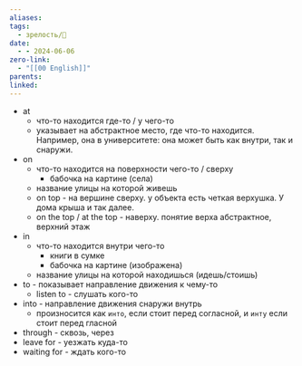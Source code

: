```yaml
---
aliases: 
tags:
  - зрелость/🌱
date:
  - - 2024-06-06
zero-link:
  - "[[00 English]]"
parents: 
linked:
---
```

- at 
	- что-то находится где-то / у чего-то
	- указывает на абстрактное место, где что-то находится. Например, она в университете: она может быть как внутри, так и снаружи.
- on
	- что-то находится на поверхности чего-то / сверху
		- бабочка на картине (села)
	- название улицы на которой живешь
	- on top - на вершине сверху. у объекта есть четкая верхушка. У дома крыша и так далее.
	- on the top / at the top - наверху. понятие верха абстрактное, верхний этаж
- in
	- что-то находится внутри чего-то
		- книги в сумке
		- бабочка на картине (изображена)
	- название улицы на которой находишься (идешь/стоишь)
- to - показывает направление движения к чему-то
	- listen to - слушать кого-то
- into - направление движения снаружи внутрь
	- произносится как `инто`, если стоит перед согласной, и `инту` если стоит перед гласной
- through - сквозь, через
- leave for - уезжать куда-то
- waiting for - ждать кого-то